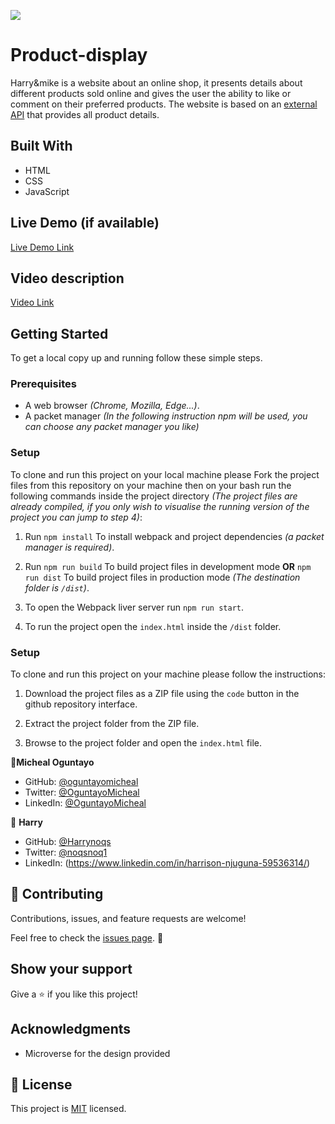 ![](https://img.shields.io/badge/Microverse-blueviolet)

# Product-display

Harry&mike  is a website about an online shop, it presents details about different products sold online and gives the user the ability to like or comment on their preferred products. The website is based on an [external API](https://fakestoreapi.com/products/api) that provides all product details.


## Built With

- HTML
- CSS
- JavaScript
## Live Demo (if available)

[Live Demo Link](https://harrynoqs.github.io/Capstone-2-Project/dist/)

## Video description

[Video Link](https://drive.google.com/file/d/1VJertQ-ujcHQqbG5WS17yrFHpIWFuJH1/view?usp=sharing)

## Getting Started

To get a local copy up and running follow these simple steps.

### Prerequisites

  - A web browser _(Chrome, Mozilla, Edge...)_.
  - A packet manager _(In the following instruction npm will be used, you can choose any packet manager you like)_

### Setup

  To clone and run this project on your local machine please Fork the project files from this repository on your machine then on your bash run the following commands inside the project directory _(The project files are already compiled, if you only wish to visualise the running version of the project you can jump to step 4)_: 

1. Run `npm install` To install webpack and project dependencies _(a packet manager is required)_.

2. Run `npm run build` To build project files in development mode **OR** `npm run dist` To build project files in production mode _(The destination folder is `/dist`)_.

3. To open the Webpack liver server run `npm run start`.
   
4. To run the project open the `index.html` inside the `/dist` folder.

### Setup

  To clone and run this project on your machine please follow the instructions: 

1. Download the project files as a ZIP file using the `code` button in the github repository interface.

2. Extract the project folder from the ZIP file.

3. Browse to the project folder and open the `index.html` file.


👤**Micheal Oguntayo**

- GitHub: [@oguntayomicheal](https://github.com/oguntayomicheal)
- Twitter: [@OguntayoMicheal](https://twitter.com/Oguns_micky)
- LinkedIn: [@OguntayoMicheal](https://www.linkedin.com/in/ogunsmicky/)

👤 **Harry**

- GitHub: [@Harrynoqs](https://github.com/githubhandle)
- Twitter: [@noqsnoq1](https://twitter.com/twitterhandle)
- LinkedIn: (https://www.linkedin.com/in/harrison-njuguna-59536314/)

## 🤝 Contributing

Contributions, issues, and feature requests are welcome!

Feel free to check the [issues page](../../issues/).
👤 
## Show your support

Give a ⭐️ if you like this project!

## Acknowledgments

- Microverse for the design provided

## 📝 License

This project is [MIT](./LICENSE) licensed.
